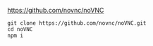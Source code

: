 https://github.com/novnc/noVNC

```
git clone https://github.com/novnc/noVNC.git
cd noVNC
npm i
```
